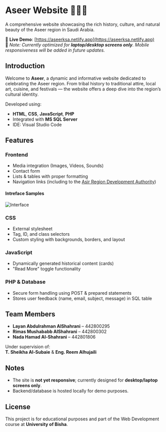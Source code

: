 # Aseer Website 🌄🇸🇦

A comprehensive website showcasing the rich history, culture, and natural beauty of the Aseer region in Saudi Arabia.

🔗 **Live Demo**: [https://aseerksa.netlify.app](https://aseerksa.netlify.app)  
📌 *Note: Currently optimized for **laptop/desktop screens only**. Mobile responsiveness will be added in future updates.*

## Introduction

Welcome to **Aseer**, a dynamic and informative website dedicated to celebrating the Aseer region. From tribal history to traditional attire, local art, cuisine, and festivals — the website offers a deep dive into the region’s cultural identity.

Developed using:
- **HTML**, **CSS**, **JavaScript**, **PHP**
- Integrated with **MS SQL Server**
- IDE: Visual Studio Code
  
##  Features

###  Frontend
- Media integration (Images, Videos, Sounds)
- Contact form
- Lists & tables with proper formatting
- Navigation links (including to the [Asir Region Development Authority](https://www.asir.gov.sa/))

#### Intreface Samples 
![Interface](images/Interface1.png)


###  CSS

- External stylesheet
- Tag, ID, and class selectors
- Custom styling with backgrounds, borders, and layout

###  JavaScript

- Dynamically generated historical content (cards)
- "Read More" toggle functionality

###  PHP & Database

- Secure form handling using POST & prepared statements
- Stores user feedback (name, email, subject, message) in SQL table

##  Team Members

- **Layan Abdulrahman AlShahrani** – 442800295  
- **Rimas Mushababb AlShahrani** – 442800302  
- **Nada Hamad Al-Shahrani** – 442801806  

Under supervision of:  
**T. Sheikha Al-Subaie** & **Eng. Reem Alhujaili**


##  Notes

- The site is **not yet responsive**; currently designed for **desktop/laptop screens only**.
- Backend/database is hosted locally for demo purposes.



##  License

This project is for educational purposes and part of the Web Development course at **University of Bisha**.
